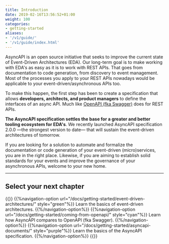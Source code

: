 ```yaml
---
title: Introduction
date: 2019-02-16T13:56:52+01:00
weight: 100
categories:
- getting-started
aliases:
- '/v1/guide/'
- '/v1/guide/index.html'
---
```


AsyncAPI is an open source initiative that seeks to improve the current state of Event-Driven Architectures (EDA). Our long-term goal is to make working with EDA's as easy as it is to work with REST APIs. That goes from documentation to code generation, from discovery to event management. Most of the processes you apply to your REST APIs nowadays would be applicable to your event-driven/asynchronous APIs too.

To make this happen, the first step has been to create a specification that allows **developers, architects, and product managers** to define the interfaces of an async API. Much like [OpenAPI (fka Swagger)](https://github.com/OAI/OpenAPI-Specification) does for REST APIs.

**The AsyncAPI specification settles the base for a greater and better tooling ecosystem for EDA's**. We recently launched AsyncAPI specification 2.0.0 —the strongest version to date— that will sustain the event-driven architectures of tomorrow.

If you are looking for a solution to automate and formalize the documentation or code generation of your event-driven (micro)services, you are in the right place. Likewise, if you are aiming to establish solid standards for your events and improve the governance of your asynchronous APIs, welcome to your new home.

---

## Select your next chapter

{{<navigation-options>}}
{{%navigation-option url="/docs/getting-started/event-driven-architectures/" style="green"%}}
Learn the basics of event-driven architectures.
{{%/navigation-option%}}
{{%navigation-option url="/docs/getting-started/coming-from-openapi/" style="cyan"%}}
Learn how AsyncAPI compares to OpenAPI (fka Swagger).
{{%/navigation-option%}}
{{%navigation-option url="/docs/getting-started/asyncapi-documents/" style="purple"%}}
Learn the basics of the AsyncAPI specification.
{{%/navigation-option%}}
{{</navigation-options>}}

